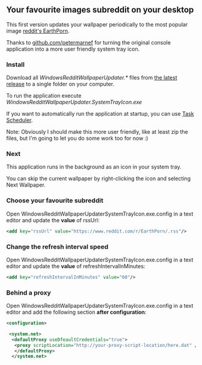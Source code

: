## Your favourite images subreddit on your desktop

This first version updates your wallpaper periodically to the most popular image [reddit's EarthPorn](https://www.reddit.com/r/EarthPorn/).

Thanks to [github.com/petermarnef](https://github.com/petermarnef) for turning the original console application into a more user friendly system tray icon.

### Install

Download all *WindowsRedditWallpaperUpdater.\** files from [the latest release](https://github.com/danpadmore/WindowsRedditWallpaperUpdater/releases) to a single folder on your computer. 

To run the application execute	*WindowsRedditWallpaperUpdater.SystemTrayIcon.exe*

If you want to automatically run the application at startup, you can use [Task Scheduler](https://msdn.microsoft.com/en-us/library/windows/desktop/aa383614(v=vs.85).aspx).


Note: Obviously I should make this more user friendly, like at least zip the files, but I'm going to let you do some work too for now :)

### Next

This application runs in the background as an icon in your system tray.

You can skip the current wallpaper by right-clicking the icon and selecting Next Wallpaper.

### Choose your favourite subreddit

Open WindowsRedditWallpaperUpdaterSystemTrayIcon.exe.config in a text editor and update the **value** of rssUrl:    
```xml
<add key="rssUrl" value="https://www.reddit.com/r/EarthPorn/.rss"/>
```

### Change the refresh interval speed

Open WindowsRedditWallpaperUpdaterSystemTrayIcon.exe.config in a text editor and update the **value** of refreshIntervalInMinutes:

```xml
<add key="refreshIntervalInMinutes" value="60"/>
```

### Behind a proxy

Open WindowsRedditWallpaperUpdaterSystemTrayIcon.exe.config in a text editor and add the following section **after configuration**:

```xml
<configuration>

 <system.net>
  <defaultProxy useDfeaultCredentials="true">
   <proxy scriptLocation="http://your-proxy-script-location/here.dat" />
   </defaultProxy>
  </system.net>
```
